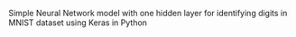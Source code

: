 Simple Neural Network model with one hidden layer for identifying digits in MNIST dataset using Keras in Python
